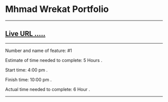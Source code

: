 # Mhmad Wrekat Portfolio

---

## **[Live URL .....](https://agitated-poincare-7eb6b0.netlify.app)**

---

Number and name of feature: #1

Estimate of time needed to complete: 5 Hours .

Start time: 4:00 pm .

Finish time: 10:00 pm .

Actual time needed to complete: 6 Hour .

---